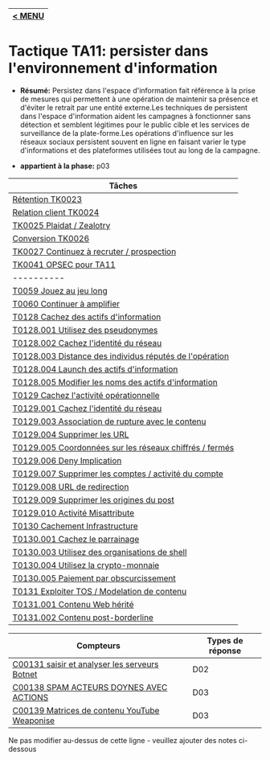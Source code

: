 |[< MENU](../README.md)|
|---|
# Tactique TA11: persister dans l'environnement d'information

* **Résumé:** Persistez dans l'espace d'information fait référence à la prise de mesures qui permettent à une opération de maintenir sa présence et d'éviter le retrait par une entité externe.Les techniques de persistent dans l'espace d'information aident les campagnes à fonctionner sans détection et semblent légitimes pour le public cible et les services de surveillance de la plate-forme.Les opérations d'influence sur les réseaux sociaux persistent souvent en ligne en faisant varier le type d'informations et des plateformes utilisées tout au long de la campagne.

* **appartient à la phase:** p03



|Tâches |
|----- |
|[Rétention TK0023](../../generated_pages/tasks/TK0023.md) |
|[Relation client TK0024](../../generated_pages/tasks/TK0024.md) |
|[TK0025 Plaidat / Zealotry](../../generated_pages/tasks/TK0025.md) |
|[Conversion TK0026](../../generated_pages/tasks/TK0026.md) |
|[TK0027 Continuez à recruter / prospection](../../generated_pages/tasks/TK0027.md) |
|[TK0041 OPSEC pour TA11](../../generated_pages/tasks/TK0041.md) ||Techniques |
|---------- |
|[T0059 Jouez au jeu long](../../generated_pages/techniques/T0059.md) |
|[T0060 Continuer à amplifier](../../generated_pages/techniques/T0060.md) |
|[T0128 Cachez des actifs d'information](../../generated_pages/techniques/T0128.md) |
|[T0128.001 Utilisez des pseudonymes](../../generated_pages/techniques/T0128.001.md) |
|[T0128.002 Cachez l'identité du réseau](../../generated_pages/techniques/T0128.002.md) |
|[T0128.003 Distance des individus réputés de l'opération](../../generated_pages/techniques/T0128.003.md) |
|[T0128.004 Launch des actifs d'information](../../generated_pages/techniques/T0128.004.md) |
|[T0128.005 Modifier les noms des actifs d'information](../../generated_pages/techniques/T0128.005.md) |
|[T0129 Cachez l'activité opérationnelle](../../generated_pages/techniques/T0129.md) |
|[T0129.001 Cachez l'identité du réseau](../../generated_pages/techniques/T0129.001.md) ||[T0129.002 Générer du contenu sans rapport avec le récit](../../generated_pages/techniques/T0129.002.md) |
|[T0129.003 Association de rupture avec le contenu](../../generated_pages/techniques/T0129.003.md) |
|[T0129.004 Supprimer les URL](../../generated_pages/techniques/T0129.004.md) |
|[T0129.005 Coordonnées sur les réseaux chiffrés / fermés](../../generated_pages/techniques/T0129.005.md) |
|[T0129.006 Deny Implication](../../generated_pages/techniques/T0129.006.md) |
|[T0129.007 Supprimer les comptes / activité du compte](../../generated_pages/techniques/T0129.007.md) |
|[T0129.008 URL de redirection](../../generated_pages/techniques/T0129.008.md) |
|[T0129.009 Supprimer les origines du post](../../generated_pages/techniques/T0129.009.md) |
|[T0129.010 Activité Misattribute](../../generated_pages/techniques/T0129.010.md) |
|[T0130 Cachement Infrastructure](../../generated_pages/techniques/T0130.md) |
|[T0130.001 Cachez le parrainage](../../generated_pages/techniques/T0130.001.md) ||[T0130.002 Utiliser l'hébergement pare-balles](../../generated_pages/techniques/T0130.002.md) |
|[T0130.003 Utilisez des organisations de shell](../../generated_pages/techniques/T0130.003.md) |
|[T0130.004 Utilisez la crypto-monnaie](../../generated_pages/techniques/T0130.004.md) |
|[T0130.005 Paiement par obscurcissement](../../generated_pages/techniques/T0130.005.md) |
|[T0131 Exploiter TOS / Modelation de contenu](../../generated_pages/techniques/T0131.md) |
|[T0131.001 Contenu Web hérité](../../generated_pages/techniques/T0131.001.md) |
|[T0131.002 Contenu post-borderline](../../generated_pages/techniques/T0131.002.md) |



|Compteurs |Types de réponse |
|-------- |-------------- |
|[C00131 saisir et analyser les serveurs Botnet](../../generated_pages/counters/C00131.md) |D02 |
|[C00138 SPAM ACTEURS DOYNES AVEC ACTIONS](../../generated_pages/counters/C00138.md) |D03 |
|[C00139 Matrices de contenu YouTube Weaponise](../../generated_pages/counters/C00139.md) |D03 ||[C00143 (BOTNET) DMCA Takedown Dechtins to Pasing Group Time](../../generated_pages/counters/C00143.md) |D04 |


Ne pas modifier au-dessus de cette ligne - veuillez ajouter des notes ci-dessous
